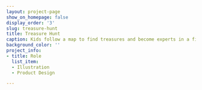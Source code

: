 ```yaml
---
layout: project-page
show_on_homepage: false
display_order: '3'
slug: treasure-hunt
title: Treasure Hunt
caption: Kids follow a map to find treasures and become experts in a field.
background_color: ''
project_info:
- title: Role
  list_item:
  - Illustration
  - Product Design

---
```

